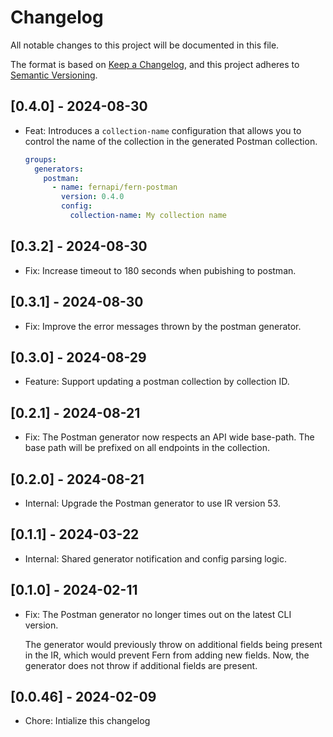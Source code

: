 # Changelog

All notable changes to this project will be documented in this file.

The format is based on [Keep a Changelog](https://keepachangelog.com/en/1.0.0/),
and this project adheres to [Semantic Versioning](https://semver.org/spec/v2.0.0.html).

## [0.4.0] - 2024-08-30

- Feat: Introduces a `collection-name` configuration that allows you to control 
  the name of the collection in the generated Postman collection. 

  ```yml
  groups: 
    generators: 
      postman: 
        - name: fernapi/fern-postman
          version: 0.4.0
          config: 
            collection-name: My collection name
  ```

## [0.3.2] - 2024-08-30

- Fix: Increase timeout to 180 seconds when pubishing to postman. 

## [0.3.1] - 2024-08-30

- Fix: Improve the error messages thrown by the postman generator. 

## [0.3.0] - 2024-08-29

- Feature: Support updating a postman collection by collection ID.

## [0.2.1] - 2024-08-21

- Fix: The Postman generator now respects an API wide base-path. The base path will be prefixed on 
  all endpoints in the collection. 

## [0.2.0] - 2024-08-21

- Internal: Upgrade the Postman generator to use IR version 53.

## [0.1.1] - 2024-03-22

- Internal: Shared generator notification and config parsing logic.

## [0.1.0] - 2024-02-11
- Fix: The Postman generator no longer times out on the latest CLI version. 
  
  The generator would previously throw on additional fields being present in the IR, which would prevent
  Fern from adding new fields. Now, the generator does not throw if additional fields are present.

## [0.0.46] - 2024-02-09

- Chore: Intialize this changelog
